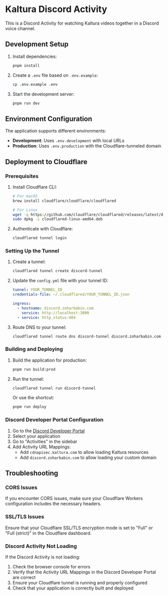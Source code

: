 # Kaltura Discord Activity

This is a Discord Activity for watching Kaltura videos together in a Discord voice channel.

## Development Setup

1. Install dependencies:
   ```bash
   pnpm install
   ```

2. Create a `.env` file based on `.env.example`:
   ```bash
   cp .env.example .env
   ```

3. Start the development server:
   ```bash
   pnpm run dev
   ```

## Environment Configuration

The application supports different environments:

- **Development**: Uses `.env.development` with local URLs
- **Production**: Uses `.env.production` with the Cloudflare-tunneled domain

## Deployment to Cloudflare

### Prerequisites

1. Install Cloudflare CLI:
   ```bash
   # For macOS
   brew install cloudflare/cloudflare/cloudflared
   
   # For Linux
   wget -q https://github.com/cloudflare/cloudflared/releases/latest/download/cloudflared-linux-amd64.deb
   sudo dpkg -i cloudflared-linux-amd64.deb
   ```

2. Authenticate with Cloudflare:
   ```bash
   cloudflared tunnel login
   ```

### Setting Up the Tunnel

1. Create a tunnel:
   ```bash
   cloudflared tunnel create discord-tunnel
   ```

2. Update the `config.yml` file with your tunnel ID:
   ```yaml
   tunnel: YOUR_TUNNEL_ID
   credentials-file: ~/.cloudflared/YOUR_TUNNEL_ID.json
   
   ingress:
     - hostname: discord.zoharbabin.com
       service: http://localhost:3000
     - service: http_status:404
   ```

3. Route DNS to your tunnel:
   ```bash
   cloudflared tunnel route dns discord-tunnel discord.zoharbabin.com
   ```

### Building and Deploying

1. Build the application for production:
   ```bash
   pnpm run build:prod
   ```

2. Run the tunnel:
   ```bash
   cloudflared tunnel run discord-tunnel
   ```

   Or use the shortcut:
   ```bash
   pnpm run deploy
   ```

### Discord Developer Portal Configuration

1. Go to the [Discord Developer Portal](https://discord.com/developers/applications)
2. Select your application
3. Go to "Activities" in the sidebar
4. Add Activity URL Mappings:
   - Add `cdnapisec.kaltura.com` to allow loading Kaltura resources
   - Add `discord.zoharbabin.com` to allow loading your custom domain

## Troubleshooting

### CORS Issues

If you encounter CORS issues, make sure your Cloudflare Workers configuration includes the necessary headers.

### SSL/TLS Issues

Ensure that your Cloudflare SSL/TLS encryption mode is set to "Full" or "Full (strict)" in the Cloudflare dashboard.

### Discord Activity Not Loading

If the Discord Activity is not loading:

1. Check the browser console for errors
2. Verify that the Activity URL Mappings in the Discord Developer Portal are correct
3. Ensure your Cloudflare tunnel is running and properly configured
4. Check that your application is correctly built and deployed
